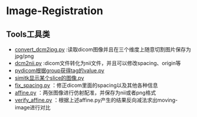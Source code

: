 # Image-Registration

## Tools工具类

- [convert_dcm2jpg.py](https://github.com/WangRongsheng/Image-Registration/blob/main/tools/convert_dcm2jpg.py) :读取dicom图像并且在三个维度上随意切割图片保存为jpg/png
- [dcm2nii.py](https://github.com/WangRongsheng/Image-Registration/blob/main/tools/dcm2nii.py) :dicom文件转化为nii文件，并且可以修改spacing、origin等
- [pydicom根据group获得tag的value.py](https://github.com/WangRongsheng/Image-Registration/blob/main/tools/pydicom%E6%A0%B9%E6%8D%AEgroup%E8%8E%B7%E5%BE%97tag%E7%9A%84value.py)
- [simitk显示某个slice的图像.py](https://github.com/WangRongsheng/Image-Registration/blob/main/tools/simitk%E6%98%BE%E7%A4%BA%E6%9F%90%E4%B8%AAslice%E7%9A%84%E5%9B%BE%E5%83%8F.py)
- [fix_spacing.py](https://github.com/WangRongsheng/Image-Registration/blob/main/tools/fix_spacing.py) ：修正dicom里面的spacing以及其他各种信息
- [affine.py](https://github.com/WangRongsheng/Image-Registration/blob/main/tools/affine.py) ：两张图像进行仿射配准，并保存为nii或者png格式
- [verify_affine.py](https://github.com/WangRongsheng/Image-Registration/blob/main/tools/verify_affine.py) ：根据上述affine.py产生的结果反向减法求出moving-image进行对比
